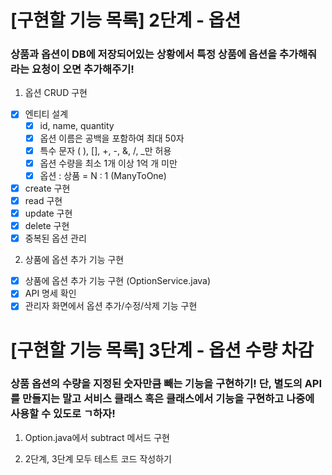 # [구현할 기능 목록] 2단계 - 옵션 
### 상품과 옵션이 DB에 저장되어있는 상황에서 특정 상품에 옵션을 추가해줘라는 요청이 오면 추가해주기!
1. 옵션 CRUD 구현
- [x] 엔티티 설계 
  - [x] id, name, quantity 
  - [x] 옵션 이름은 공백을 포함하여 최대 50자
  - [x] 특수 문자 ( ), [], +, -, &, /, _만 허용
  - [x] 옵션 수량을 최소 1개 이상 1억 개 미만
  - [x] 옵션 : 상품 = N : 1 (ManyToOne)
- [x] create 구현
- [x] read 구현
- [x] update 구현
- [x] delete 구현
- [x] 중복된 옵션 관리 

2. 상품에 옵션 추가 기능 구현
- [x] 상품에 옵션 추가 기능 구현 (OptionService.java)
- [x] API 명세 확인
- [x] 관리자 화면에서 옵션 추가/수정/삭제 기능 구현

# [구현할 기능 목록] 3단계 - 옵션 수량 차감
### 상품 옵션의 수량을 지정된 숫자만큼 빼는 기능을 구현하기! 단, 별도의 API를 만들지는 말고 서비스 클래스 혹은 클래스에서 기능을 구현하고 나중에 사용할 수 있도로 ㄱ하자!
1. Option.java에서 subtract 메서드 구현 

2. 2단계, 3단계 모두 테스트 코드 작성하기
